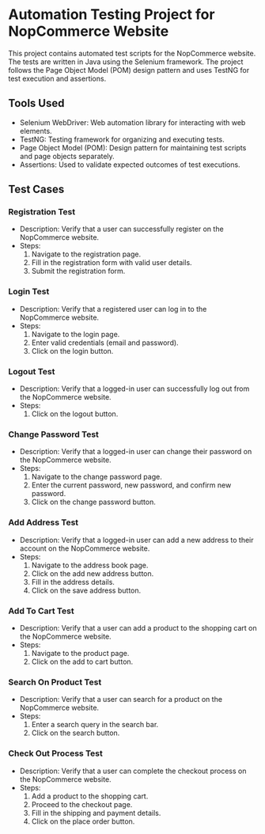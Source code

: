 # Automation Testing Project for NopCommerce Website

This project contains automated test scripts for the NopCommerce website. The tests are written in Java using the Selenium framework. The project follows the Page Object Model (POM) design pattern and uses TestNG for test execution and assertions.

## Tools Used
- Selenium WebDriver: Web automation library for interacting with web elements.
- TestNG: Testing framework for organizing and executing tests.
- Page Object Model (POM): Design pattern for maintaining test scripts and page objects separately.
- Assertions: Used to validate expected outcomes of test executions.

## Test Cases

### Registration Test
- Description: Verify that a user can successfully register on the NopCommerce website.
- Steps:
  1. Navigate to the registration page.
  2. Fill in the registration form with valid user details.
  3. Submit the registration form.

### Login Test
- Description: Verify that a registered user can log in to the NopCommerce website.
- Steps:
  1. Navigate to the login page.
  2. Enter valid credentials (email and password).
  3. Click on the login button.

### Logout Test
- Description: Verify that a logged-in user can successfully log out from the NopCommerce website.
- Steps:
  1. Click on the logout button.

### Change Password Test
- Description: Verify that a logged-in user can change their password on the NopCommerce website.
- Steps:
  1. Navigate to the change password page.
  2. Enter the current password, new password, and confirm new password.
  3. Click on the change password button.

### Add Address Test
- Description: Verify that a logged-in user can add a new address to their account on the NopCommerce website.
- Steps:
  1. Navigate to the address book page.
  2. Click on the add new address button.
  3. Fill in the address details.
  4. Click on the save address button.

### Add To Cart Test
- Description: Verify that a user can add a product to the shopping cart on the NopCommerce website.
- Steps:
  1. Navigate to the product page.
  2. Click on the add to cart button.

### Search On Product Test
- Description: Verify that a user can search for a product on the NopCommerce website.
- Steps:
  1. Enter a search query in the search bar.
  2. Click on the search button.

### Check Out Process Test
- Description: Verify that a user can complete the checkout process on the NopCommerce website.
- Steps:
  1. Add a product to the shopping cart.
  2. Proceed to the checkout page.
  3. Fill in the shipping and payment details.
  4. Click on the place order button.

